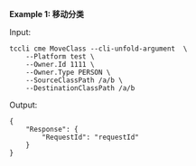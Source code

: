 **Example 1: 移动分类**



Input: 

```
tccli cme MoveClass --cli-unfold-argument  \
    --Platform test \
    --Owner.Id 1111 \
    --Owner.Type PERSON \
    --SourceClassPath /a/b \
    --DestinationClassPath /a/b
```

Output: 
```
{
    "Response": {
        "RequestId": "requestId"
    }
}
```

